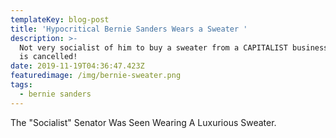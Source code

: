 ```yaml
---
templateKey: blog-post
title: 'Hypocritical Bernie Sanders Wears a Sweater '
description: >-
  Not very socialist of him to buy a sweater from a CAPITALIST business! Bernie
  is cancelled! 
date: 2019-11-19T04:36:47.423Z
featuredimage: /img/bernie-sweater.png
tags:
  - bernie sanders
---
```

The "Socialist" Senator Was Seen Wearing A Luxurious Sweater.
